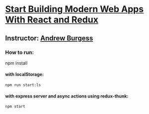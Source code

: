 # [Start Building Modern Web Apps With React and Redux][published url]
## Instructor: [Andrew Burgess][instructor url]



### How to run:
npm install
#### with localStorage:
```
npm run start:ls 
```
#### with express server and async actions using redux-thunk:
 ```
npm start
```
[published url]: https://code.tutsplus.com/courses/start-building-modern-web-apps-with-react-and-redux
[instructor url]: https://tutsplus.com/authors/andrew-burgess